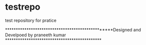 # testrepo
test repository for pratice



*************************************************Designed and Develpoed by praneeth kumar *********************************************

